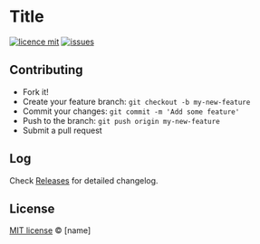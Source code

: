 # Title

[![licence mit](https://img.shields.io/badge/license-MIT-blue.svg?style=flat-square)](http://[user].mit-license.org/)
[![issues](https://img.shields.io/github/issues/[user]/[repo].svg?style=flat-square)](https://github.com/[user]/[repo]/issues)

## Contributing

- Fork it!
- Create your feature branch: `git checkout -b my-new-feature`
- Commit your changes: `git commit -m 'Add some feature'`
- Push to the branch: `git push origin my-new-feature`
- Submit a pull request

## Log

Check [Releases](https://github.com/[user]/[repo]/releases) for detailed changelog.

## License

[MIT license](http://[user].mit-license.org/) © [name]
